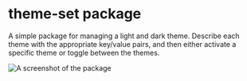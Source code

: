 # theme-set package

A simple package for managing a light and dark theme. Describe each theme with
the appropriate key/value pairs, and then either activate a specific theme or
toggle between the themes.

![A screenshot of the package](https://f.cloud.github.com/assets/69169/2290250/c35d867a-a017-11e3-86be-cd7c5bf3ff9b.gif)
